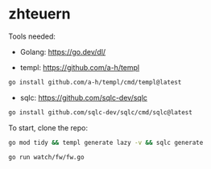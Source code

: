 # zhteuern

Tools needed:

* Golang: https://go.dev/dl/

* templ: https://github.com/a-h/templ

```bash
go install github.com/a-h/templ/cmd/templ@latest
```

* sqlc: https://github.com/sqlc-dev/sqlc

```bash
go install github.com/sqlc-dev/sqlc/cmd/sqlc@latest
```

To start, clone the repo:

```bash
go mod tidy && templ generate lazy -v && sqlc generate
```

```bash
go run watch/fw/fw.go
```